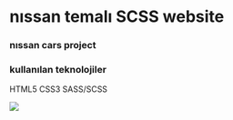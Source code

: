 # nıssan temalı SCSS website

<h3>nıssan cars project</h3>

<h3>kullanılan teknolojiler</h3>

<p>HTML5 CSS3 SASS/SCSS</p>

![](ekran.gif)




